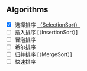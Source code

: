 ## Algorithms

- [x] 选择排序 [（SelectionSort）](https://github.com/xushuhui/Algorithms/tree/master/SelectionSort)
- [ ] 插入排序 [（InsertionSort）]
- [ ] 冒泡排序
- [ ] 希尔排序
- [ ] 归并排序 [（MergeSort）]
- [ ] 快速排序